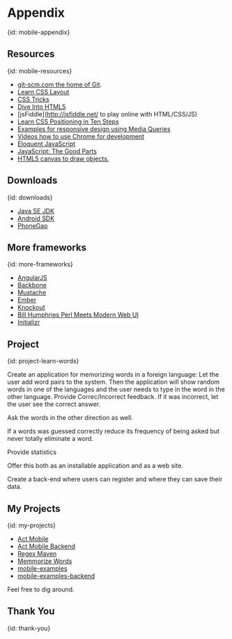 # Appendix
{id: mobile-appendix}



## Resources
{id: mobile-resources}

* [git-scm.com the home of Git](http://git-scm.com/).
* [Learn CSS Layout](http://learnlayout.com/)
* [CSS Tricks](http://css-tricks.com/)
* [Dive Into HTML5](http://diveintohtml5.info/)
* [jsFiddle](http://jsfiddle.net/ to play online with HTML/CSS/JS)
* [Learn CSS Positioning in Ten Steps](http://www.barelyfitz.com/screencast/html-training/css/positioning/)
* [Examples for responsive design using Media Queries](http://mediaqueri.es/)
* [Videos how to use Chrome for development](https://developers.google.com/chrome-developer-tools/docs/videos)
* [Eloquent JavaScript](http://eloquentjavascript.net/)
* [JavaScript: The Good Parts](http://javascript.crockford.com/)
* [HTML5 canvas to draw objects.](https://canvas-designer.appspot.com/)


## Downloads
{id: downloads}

* [Java SE JDK](http://www.oracle.com/technetwork/java/javase/downloads/index.html)
* [Android SDK](http://developer.android.com/sdk/index.html)
* [PhoneGap](http://phonegap.com/)



## More frameworks
{id: more-frameworks}

* [AngularJS](http://angularjs.org/)
* [Backbone](http://backbonejs.org/)
* [Mustache](http://mustache.github.io/)
* [Ember](http://emberjs.com/)
* [Knockout](http://knockoutjs.com/)
* [Bill Humphries Perl Meets Modern Web UI](http://github.com/whump/yapcna2013)
* [Initializr](http://www.initializr.com/)



## Project
{id: project-learn-words}


Create an application for memorizing words in a foreign language: Let the user add word pairs to the system.
Then the application will show random words in one of the languages and the user needs to type in the word in the other language.
Provide Correc/Incorrect feedback. If it was incorrect, let the user see the correct answer.




Ask the words in the other direction as well.




If a words was guessed correctly reduce its frequency of being asked but never totally eliminate a word.



Provide statistics


Offer this both as an installable application and as a web site.


Create a back-end where users can register and where they can save their data.



## My Projects
{id: my-projects}

* [Act Mobile](https://github.com/szabgab/act-mobile)
* [Act Mobile Backend](https://github.com/szabgab/act-mobile-backend)
* [Regex Maven](http://regexmaven.com/)
* [Memmorize Words](https://github.com/szabgab/memorize-words)
* [mobile-examples](https://github.com/szabgab/mobile-examples)
* [mobile-examples-backend](https://github.com/szabgab/mobile-examples-backend)


Feel free to dig around.


## Thank You
{id: thank-you}



